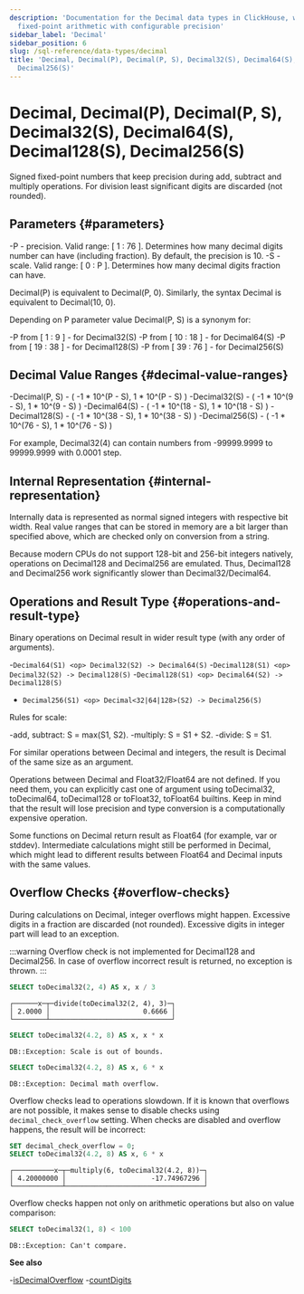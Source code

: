 ```yaml
---
description: 'Documentation for the Decimal data types in ClickHouse, which provide
  fixed-point arithmetic with configurable precision'
sidebar_label: 'Decimal'
sidebar_position: 6
slug: /sql-reference/data-types/decimal
title: 'Decimal, Decimal(P), Decimal(P, S), Decimal32(S), Decimal64(S), Decimal128(S),
  Decimal256(S)'
---
```


# Decimal, Decimal(P), Decimal(P, S), Decimal32(S), Decimal64(S), Decimal128(S), Decimal256(S)

Signed fixed-point numbers that keep precision during add, subtract and multiply operations. For division least significant digits are discarded (not rounded).

## Parameters {#parameters}

-P - precision. Valid range: \[ 1 : 76 \]. Determines how many decimal digits number can have (including fraction). By default, the precision is 10.
-S - scale. Valid range: \[ 0 : P \]. Determines how many decimal digits fraction can have.

Decimal(P) is equivalent to Decimal(P, 0). Similarly, the syntax Decimal is equivalent to Decimal(10, 0).

Depending on P parameter value Decimal(P, S) is a synonym for:

-P from \[ 1 : 9 \] - for Decimal32(S)
-P from \[ 10 : 18 \] - for Decimal64(S)
-P from \[ 19 : 38 \] - for Decimal128(S)
-P from \[ 39 : 76 \] - for Decimal256(S)

## Decimal Value Ranges {#decimal-value-ranges}

-Decimal(P, S) - ( -1 \* 10^(P - S), 1 \* 10^(P - S) )
-Decimal32(S) - ( -1 \* 10^(9 - S), 1 \* 10^(9 - S) )
-Decimal64(S) - ( -1 \* 10^(18 - S), 1 \* 10^(18 - S) )
-Decimal128(S) - ( -1 \* 10^(38 - S), 1 \* 10^(38 - S) )
-Decimal256(S) - ( -1 \* 10^(76 - S), 1 \* 10^(76 - S) )

For example, Decimal32(4) can contain numbers from -99999.9999 to 99999.9999 with 0.0001 step.

## Internal Representation {#internal-representation}

Internally data is represented as normal signed integers with respective bit width. Real value ranges that can be stored in memory are a bit larger than specified above, which are checked only on conversion from a string.

Because modern CPUs do not support 128-bit and 256-bit integers natively, operations on Decimal128 and Decimal256 are emulated. Thus, Decimal128 and Decimal256 work significantly slower than Decimal32/Decimal64.

## Operations and Result Type {#operations-and-result-type}

Binary operations on Decimal result in wider result type (with any order of arguments).

-`Decimal64(S1) <op> Decimal32(S2) -> Decimal64(S)`
-`Decimal128(S1) <op> Decimal32(S2) -> Decimal128(S)`
-`Decimal128(S1) <op> Decimal64(S2) -> Decimal128(S)`
- `Decimal256(S1) <op> Decimal<32|64|128>(S2) -> Decimal256(S)`

Rules for scale:

-add, subtract: S = max(S1, S2).
-multiply: S = S1 + S2.
-divide: S = S1.

For similar operations between Decimal and integers, the result is Decimal of the same size as an argument.

Operations between Decimal and Float32/Float64 are not defined. If you need them, you can explicitly cast one of argument using toDecimal32, toDecimal64, toDecimal128 or toFloat32, toFloat64 builtins. Keep in mind that the result will lose precision and type conversion is a computationally expensive operation.

Some functions on Decimal return result as Float64 (for example, var or stddev). Intermediate calculations might still be performed in Decimal, which might lead to different results between Float64 and Decimal inputs with the same values.

## Overflow Checks {#overflow-checks}

During calculations on Decimal, integer overflows might happen. Excessive digits in a fraction are discarded (not rounded). Excessive digits in integer part will lead to an exception.

:::warning
Overflow check is not implemented for Decimal128 and Decimal256. In case of overflow incorrect result is returned, no exception is thrown.
:::

```sql
SELECT toDecimal32(2, 4) AS x, x / 3
```

```text
┌──────x─┬─divide(toDecimal32(2, 4), 3)─┐
│ 2.0000 │                       0.6666 │
└────────┴──────────────────────────────┘
```

```sql
SELECT toDecimal32(4.2, 8) AS x, x * x
```

```text
DB::Exception: Scale is out of bounds.
```

```sql
SELECT toDecimal32(4.2, 8) AS x, 6 * x
```

```text
DB::Exception: Decimal math overflow.
```

Overflow checks lead to operations slowdown. If it is known that overflows are not possible, it makes sense to disable checks using `decimal_check_overflow` setting. When checks are disabled and overflow happens, the result will be incorrect:

```sql
SET decimal_check_overflow = 0;
SELECT toDecimal32(4.2, 8) AS x, 6 * x
```

```text
┌──────────x─┬─multiply(6, toDecimal32(4.2, 8))─┐
│ 4.20000000 │                     -17.74967296 │
└────────────┴──────────────────────────────────┘
```

Overflow checks happen not only on arithmetic operations but also on value comparison:

```sql
SELECT toDecimal32(1, 8) < 100
```

```text
DB::Exception: Can't compare.
```

**See also**

-[isDecimalOverflow](/sql-reference/functions/other-functions#isdecimaloverflow)
-[countDigits](/sql-reference/functions/other-functions#countdigits)

